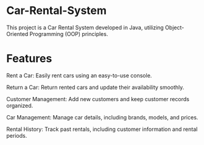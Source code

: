 # Car-Rental-System
This project is a Car Rental System developed in Java, utilizing Object-Oriented Programming (OOP) principles.

# Features
Rent a Car: Easily rent cars using an easy-to-use console.

Return a Car: Return rented cars and update their availability smoothly.

Customer Management: Add new customers and keep customer records organized.

Car Management: Manage car details, including brands, models, and prices.

Rental History: Track past rentals, including customer information and rental periods.


